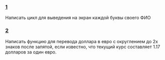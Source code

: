 ### [1](https://github.com/kornilovaap/Python_for_analyst_GeekBrains.ru/blob/main/Lesson_1/tasks/1.py)    
Написать цикл для выведения на экран каждой буквы своего ФИО        
      
### [2](https://github.com/kornilovaap/Python_for_analyst_GeekBrains.ru/blob/main/Lesson_1/tasks/2.py)         
Написать функцию для перевода доллара в евро c округлением до 2х знаков после запятой, если известно, что текущий курс составляет 1.17 долларов за один евро.          
           
